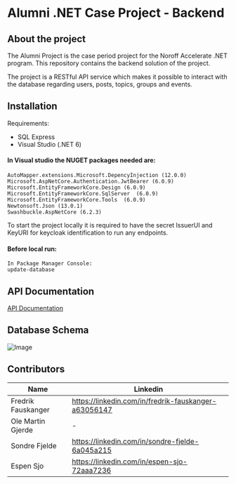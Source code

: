 # Alumni .NET Case Project - Backend
## About the project

The Alumni Project is the case period project for the Noroff Accelerate .NET program. This repository contains the backend solution of the project. 

The project is a RESTful API service which makes it possible to interact with the database regarding users, posts, topics, groups and events.

## Installation
Requirements:
- SQL Express
- Visual Studio (.NET 6)

#### In Visual studio the NUGET packages needed are:
```
AutoMapper.extensions.Microsoft.DepencyInjection (12.0.0)
Microsoft.AspNetCore.Authentication.JwtBearer (6.0.9)
Microsoft.EntityFrameworkCore.Design (6.0.9)
Microsoft.EntityFrameworkCore.SqlServer  (6.0.9)
Microsoft.EntityFrameworkCore.Tools  (6.0.9)
Newtonsoft.Json (13.0.1)
Swashbuckle.AspNetCore (6.2.3)
```

To start the project locally it is required to have the secret IssuerUI and KeyURI for keycloak identification to run any endpoints.
#### Before local run:
```
In Package Manager Console:
update-database
```
## API Documentation
[API Documentation](API_Documentation.pdf) 

## Database Schema
![Image](../main/Database.PNG)
## Contributors
| Name | Linkedin |
| ------ | ------ |
| Fredrik Fauskanger | https://linkedin.com/in/fredrik-fauskanger-a63056147 |
| Ole Martin Gjerde | - |
| Sondre Fjelde | https://linkedin.com/in/sondre-fjelde-6a045a215 |
| Espen Sjo | https://linkedin.com/in/espen-sjo-72aaa7236 |
